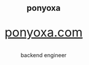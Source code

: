 <div align="center">  
  <h2>ponyoxa</h2>
  <p style="font-size: 32px"><a href="https://ponyoxa.com" target="_blank">ponyoxa.com</a></p>
  <p>backend engineer</p>
</div>
